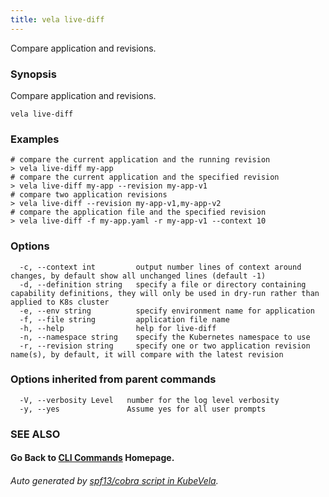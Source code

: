 ```yaml
---
title: vela live-diff
---
```


Compare application and revisions.

### Synopsis

Compare application and revisions.

```
vela live-diff
```

### Examples

```
# compare the current application and the running revision
> vela live-diff my-app
# compare the current application and the specified revision
> vela live-diff my-app --revision my-app-v1
# compare two application revisions
> vela live-diff --revision my-app-v1,my-app-v2
# compare the application file and the specified revision
> vela live-diff -f my-app.yaml -r my-app-v1 --context 10
```

### Options

```
  -c, --context int         output number lines of context around changes, by default show all unchanged lines (default -1)
  -d, --definition string   specify a file or directory containing capability definitions, they will only be used in dry-run rather than applied to K8s cluster
  -e, --env string          specify environment name for application
  -f, --file string         application file name
  -h, --help                help for live-diff
  -n, --namespace string    specify the Kubernetes namespace to use
  -r, --revision string     specify one or two application revision name(s), by default, it will compare with the latest revision
```

### Options inherited from parent commands

```
  -V, --verbosity Level   number for the log level verbosity
  -y, --yes               Assume yes for all user prompts
```

### SEE ALSO



#### Go Back to [CLI Commands](vela.md) Homepage.


###### Auto generated by [spf13/cobra script in KubeVela](https://github.com/kubevela/kubevela/tree/master/hack/docgen).
